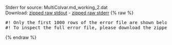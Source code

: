 Stderr for source:  MultiColvar.md_working_2.dat   
Download: [zipped raw stdout](MultiColvar.md_working_2.dat.plumed_master.stdout.txt.zip) - [zipped raw stderr](MultiColvar.md_working_2.dat.plumed_master.stderr.txt.zip) 
{% raw %}
<pre>
#! Only the first 1000 rows of the error file are shown below
#! To inspect the full error file, please download the zipped raw stderr file above
</pre>
{% endraw %}
